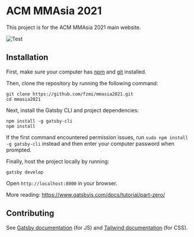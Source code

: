 # ACM MMAsia 2021
This project is for the ACM MMAsia 2021 main website.

![Test](https://github.com/fzmi/mmasia2021/actions/workflows/main.yml/badge.svg)

## Installation

First, make sure your computer has [npm](https://www.npmjs.com/get-npm) and [git](https://www.atlassian.com/git/tutorials/install-git) installed.

Then, clone the repository by running the following command:

```
git clone https://github.com/fzmi/mmasia2021.git
cd mmasia2021
```

Next, install the Gatsby CLI and project dependencies:

```
npm install -g gatsby-cli
npm install
```

If the first command encountered permission issues, run `sudo npm install -g gatsby-cli` instead and then enter your computer password when prompted.

Finally, host the project locally by running:

```
gatsby develop
```

Open `http://localhost:8000` in your browser.

More reading: https://www.gatsbyjs.com/docs/tutorial/part-zero/


## Contributing

See [Gatsby documentation](https://www.gatsbyjs.com/docs/) (for JS) and [Tailwind documentation](https://tailwindcss.com/docs) (for CSS).
